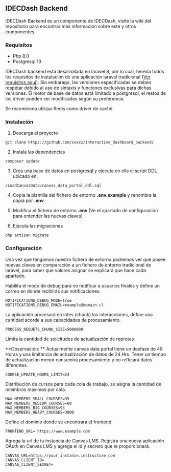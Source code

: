 ## IDECDash Backend
IDECDash Backend es un componente de IDECDash, visite la wiki del repositorio para encontrar más información sobre este y otros componentes.

### Requisitos
- Php 8.0
- Postgresql 13

IDECDash backend está desarrollada en laravel 8, por lo cual, hereda todos los requisitos de instalación de una aplicación laravel tradicional ([Ver requisitos aquí](https://laravel.com/docs/8.x/deployment#server-requirements "Requisitos de laravel")). Sin embarago, las versiones especificadas se deben respetar debido al uso de sintaxis y funciones exclusivas para dichas versiones. 
El motor de base de datos está limitado a postgresql, el restos de los driver pueden ser modificados según su preferencia. 

Se recomienda utilizar Redis como driver de caché.


### Instalación

1) Descarga el proyecto

`git clone https://github.com/xxxxx/interactive_dashboard_backend/`

2) Instala las dependencias

`composer update`

3) Crea una base de datos en postgresql y ejecuta en ella el script DDL ubicado en:

`/LoadCanvasData/canvas_data_portal_ddl.sql`

4) Copia la plantilla del fichero de entorno **.env.example** y renombra la copia por **.env**

5) Modifica el fichero de entorno **.env** (Ve el apartado de configuración para entender las nuevas claves)

6) Ejecuta las migraciones

`php artisan migrate`

### Configuración
Una vez que tengamos nuestro fichero de entorno podremos ver que posee nuevas claves en comparación a un fichero de entorno tradicional de laravel, para saber que valores asignar se explicará que hace cada apartado.

 

Habilita el modo de debug para no notificar a usuarios finales y define un correo en donde recibirás sus notificaciones.
````
NOTIFICATIONS_DEBUG_MODE=true 
NOTIFICATIONS_DEBUG_EMAIL=example@domain.cl
````


La aplicación procesará en lotes (chunk) las interacciones, define una cantidad acorde a sus capacidades de procesamiento.

````
PROCESS_REQUETS_CHUNK_SIZE=5000000
````


Limita la cantidad de solicitudes de actualización de reprotes

**Observación: ** Actualmente canvas data portal tiene un desfase de 48 Horas y una limitancia de actualización de datos de 24 Hrs. Tener un tiempo de actualización menor consumirá procesamiento y no reflejará datos diferentes.
````
COURSE_UPDATE_HOURS_LIMIT=24
````

Distribución de cursos para cada cola de trabajo, se asigna la cantidad de miembros maximos por cola.
````
MAX_MEMBERS_SMALL_COURSES=35
MAX_MEMBERS_MEDIUM_COURSES=60
MAX_MEMBERS_BIG_COURSES=95
MAX_MEMBERS_HEAVY_COURSES=3000
````

Define el dominio donde se encontrará el frontend
````
FRONTEND_URL= https://www.example.com
````

Agrega la url de tu instancia de Canvas LMS. Registra una nueva aplicación OAuth en Canvas LMS y agrega el id y secreto que te proporcionará.
````
CANVAS_URL=https://your_instance.instructure.com
CANVAS_CLIENT_ID= 
CANVAS_CLIENT_SECRET= 
````
